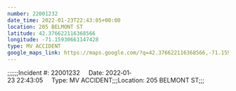 ```yaml
---
number: 22001232
date_time: 2022-01-23T22:43:05+00:00
location: 205 BELMONT ST
latitude: 42.376622116368566
longitude: -71.15930661147428
type: MV ACCIDENT
google_maps_link: https://maps.google.com/?q=42.376622116368566,-71.15930661147428
---
```


;;;;;;Incident #: 22001232     Date: 2022‐01‐23 22:43:05     Type: MV ACCIDENT;;;Location: 205 BELMONT ST;;;
